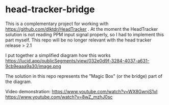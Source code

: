 # head-tracker-bridge
This is a complementary project for working with https://github.com/dlktdr/HeadTracker . At the moment the HeadTracker solution is not reading PPM input signal properly, so I had to implement this part myself. This repo will be no longer relevant with the head tracker release > 2.1

I put together a simplified diagram how this works https://lucid.app/publicSegments/view/032e0d9f-3284-4037-a631-9cb9eaaa9a30/image.png 

The solution in this repo represents the "Magic Box" (or the bridge) part of the diagram.

Video demonstration:
https://www.youtube.com/watch?v=WX8GwnjS1vI
https://www.youtube.com/watch?v=8wZ_mzhJ0sc
